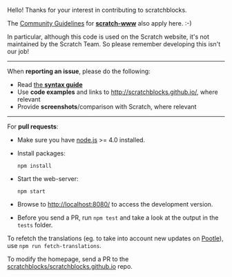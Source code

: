 Hello!
Thanks for your interest in contributing to scratchblocks.

The [Community Guidelines](https://github.com/LLK/scratch-www/wiki/Community-Guidelines) for **[scratch-www](https://github.com/LLK/scratch-www)** also apply here. :-)

In particular, although this code is used on the Scratch website, it's not maintained by the Scratch Team. So please remember developing this isn't our job!

---

When **reporting an issue**, please do the following:

* Read [the **syntax guide**](http://wiki.scratch.mit.edu/wiki/Block_Plugin/Syntax)
* Use **code examples** and links to <http://scratchblocks.github.io/>, where relevant
* Provide **screenshots**/comparison with Scratch, where relevant

---

For **pull requests**:

* Make sure you have [node.js](https://nodejs.org/) >= 4.0 installed.

* Install packages:

  ```
  npm install
  ```

* Start the web-server:

  ```
  npm start
  ```

* Browse to <http://localhost:8080/> to access the development version.

* Before you send a PR, run `npm test` and take a look at the output in the `tests` folder.

To refetch the translations (eg. to take into account new updates on [Pootle](translate.scratch.mit.edu/)), use `npm run fetch-translations`.

To modify the homepage, send a PR to the [scratchblocks/scratchblocks.github.io](https://github.com/scratchblocks/scratchblocks.github.io) repo.
